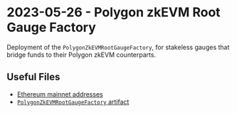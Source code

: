 # 2023-05-26 - Polygon zkEVM Root Gauge Factory

Deployment of the `PolygonZkEVMRootGaugeFactory`, for stakeless gauges that bridge funds to their Polygon zkEVM counterparts.

## Useful Files

- [Ethereum mainnet addresses](./output/mainnet.json)
- [`PolygonZkEVMRootGaugeFactory` artifact](./artifact/PolygonZkEVMRootGaugeFactory.json)
